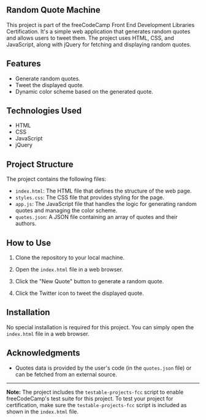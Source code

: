 ## Random Quote Machine

This project is part of the freeCodeCamp Front End Development Libraries Certification. It's a simple web application that generates random quotes and allows users to tweet them. The project uses HTML, CSS, and JavaScript, along with jQuery for fetching and displaying random quotes.

## Features

- Generate random quotes.
- Tweet the displayed quote.
- Dynamic color scheme based on the generated quote.

## Technologies Used

- HTML
- CSS
- JavaScript
- jQuery

## Project Structure

The project contains the following files:

- `index.html`: The HTML file that defines the structure of the web page.
- `styles.css`: The CSS file that provides styling for the page.
- `app.js`: The JavaScript file that handles the logic for generating random quotes and managing the color scheme.
- `quotes.json`: A JSON file containing an array of quotes and their authors.

## How to Use

1. Clone the repository to your local machine.

2. Open the `index.html` file in a web browser.

3. Click the "New Quote" button to generate a random quote.

4. Click the Twitter icon to tweet the displayed quote.

## Installation

No special installation is required for this project. You can simply open the `index.html` file in a web browser.

## Acknowledgments

- Quotes data is provided by the user's code (in the `quotes.json` file) or can be fetched from an external source.

---

**Note:** The project includes the `testable-projects-fcc` script to enable freeCodeCamp's test suite for this project. To test your project for certification, make sure the `testable-projects-fcc` script is included as shown in the `index.html` file.
